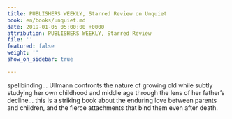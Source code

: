 ```yaml
---
title: PUBLISHERS WEEKLY, Starred Review on Unquiet
book: en/books/unquiet.md
date: 2019-01-05 05:00:00 +0000
attribution: PUBLISHERS WEEKLY, Starred Review
file: ''
featured: false
weight: ''
show_on_sidebar: true

---
```

spellbinding… Ullmann confronts the nature of growing old while subtly studying her own childhood and middle age through the lens of her father’s decline… this is a striking book about the enduring love between parents and children, and the fierce attachments that bind them even after death.